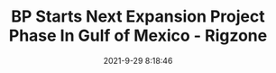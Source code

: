 ---
"title": "BP Starts Next Expansion Project Phase In Gulf of Mexico - Rigzone"
"date": "2021-9-29 8:18:46"
"feed_name": "GOOGLENEWSDRILLING"
"feed_website": "https://news.google.com/search?q=drilling%2Bincident&hl=en-US&gl=US&ceid=US:en"
"feed_rss": "https://news.google.com/rss/search?q=drilling%2Bincident&hl=en-US&gl=US&ceid=US:en"
"link": "https://www.rigzone.com/news/bp_starts_next_expansion_project_phase_in_gulf_of_mexico-29-sep-2021-166563-article/"
"source": "{'href': 'https://www.rigzone.com', 'title': 'Rigzone'}"
"file": "_posts/2021-1-1-aaa556159b75fd32cf0b4d2b26c8c3d21f64c18f.md"
"accident": "0"
"drilling": "0"
"dead": "0"
"injured": "0"
"arrested": "0"
"where": "unknown site"
"causes": "unknown"
"place": "unknown place"
---